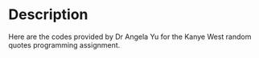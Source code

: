 # Description

Here are the codes provided by Dr Angela Yu for the Kanye West random quotes programming assignment.
